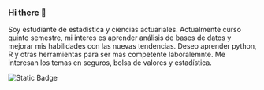 ### Hi there 👋
Soy estudiante de estadística y ciencias actuariales. Actualmente curso quinto semestre, mi interes es aprender análisis de bases de datos y mejorar mis habilidades con las nuevas tendencias.
Deseo aprender python, R y otras herramientas para ser mas competente laboralemnte.  Me interesan los temas en seguros, bolsa de valores y estadística. 

![Static Badge](https://img.shields.io/badge/-linkedin-red?style=plastic)



<!--
**DianaCastiblancocay/DianaCastiblancocay** is a ✨ _special_ ✨ repository because its `README.md` (this file) appears on your GitHub profile.

Here are some ideas to get you started:

- 🔭 I’m currently working on ...
- 🌱 I’m currently learning ...
- 👯 I’m looking to collaborate on ...
- 🤔 I’m looking for help with ...
- 💬 Ask me about ...
- 📫 How to reach me: ...
- 😄 Pronouns: ...
- ⚡ Fun fact: ...
-->

